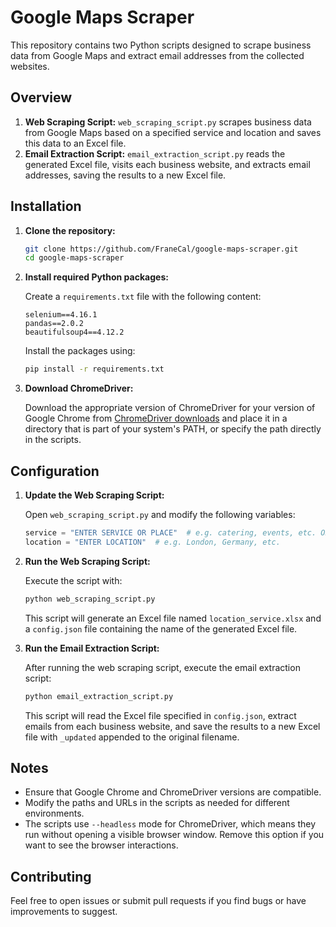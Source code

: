 # Google Maps Scraper

This repository contains two Python scripts designed to scrape business data from Google Maps and extract email addresses from the collected websites.

## Overview

1. **Web Scraping Script:** `web_scraping_script.py` scrapes business data from Google Maps based on a specified service and location and saves this data to an Excel file.
2. **Email Extraction Script:** `email_extraction_script.py` reads the generated Excel file, visits each business website, and extracts email addresses, saving the results to a new Excel file.

## Installation

1. **Clone the repository:**

    ```bash
    git clone https://github.com/FraneCal/google-maps-scraper.git
    cd google-maps-scraper
    ```

2. **Install required Python packages:**

    Create a `requirements.txt` file with the following content:

    ```
    selenium==4.16.1
    pandas==2.0.2
    beautifulsoup4==4.12.2
    ```

    Install the packages using:

    ```bash
    pip install -r requirements.txt
    ```

3. **Download ChromeDriver:**

    Download the appropriate version of ChromeDriver for your version of Google Chrome from [ChromeDriver downloads](https://sites.google.com/a/chromium.org/chromedriver/downloads) and place it in a directory that is part of your system's PATH, or specify the path directly in the scripts.

## Configuration

1. **Update the Web Scraping Script:**

    Open `web_scraping_script.py` and modify the following variables:

    ```python
    service = "ENTER SERVICE OR PLACE"  # e.g. catering, events, etc. OR starbucks, mcdonalds, etc.
    location = "ENTER LOCATION"  # e.g. London, Germany, etc.
    ```

2. **Run the Web Scraping Script:**

    Execute the script with:

    ```bash
    python web_scraping_script.py
    ```

    This script will generate an Excel file named `location_service.xlsx` and a `config.json` file containing the name of the generated Excel file.

3. **Run the Email Extraction Script:**

    After running the web scraping script, execute the email extraction script:

    ```bash
    python email_extraction_script.py
    ```

    This script will read the Excel file specified in `config.json`, extract emails from each business website, and save the results to a new Excel file with `_updated` appended to the original filename.

## Notes

- Ensure that Google Chrome and ChromeDriver versions are compatible.
- Modify the paths and URLs in the scripts as needed for different environments.
- The scripts use `--headless` mode for ChromeDriver, which means they run without opening a visible browser window. Remove this option if you want to see the browser interactions.

## Contributing

Feel free to open issues or submit pull requests if you find bugs or have improvements to suggest.
